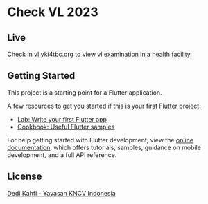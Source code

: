 # Check VL 2023

## Live

Check in [vl.yki4tbc.org](https://vl.yki4tbc.org) to view vl examination in a health facility.


## Getting Started

This project is a starting point for a Flutter application.

A few resources to get you started if this is your first Flutter project:

- [Lab: Write your first Flutter app](https://docs.flutter.dev/get-started/codelab)
- [Cookbook: Useful Flutter samples](https://docs.flutter.dev/cookbook)

For help getting started with Flutter development, view the
[online documentation](https://docs.flutter.dev/), which offers tutorials,
samples, guidance on mobile development, and a full API reference.

## License

[Dedi Kahfi - Yayasan KNCV Indonesia](https://yki4tbc.org)


